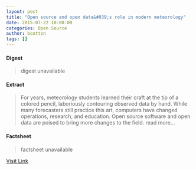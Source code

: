 ```yaml
---
layout: post
title: "Open source and open data&#039;s role in modern meteorology"
date: 2015-07-22 10:00:00
categories: Open Source
author: bcotton
tags: []
---
```



#### Digest
>digest unavailable

#### Extract
>For years, meteorology students learned their craft at the tip of a colored pencil, laboriously contouring observed data by hand. While many forecasters still practice this art, computers have changed operations, research, and education. Open source software and open data are poised to bring more changes to the field. read more...

#### Factsheet
>factsheet unavailable

[Visit Link](http://opensource.com/education/15/7/open-source-meteorology-tools)


